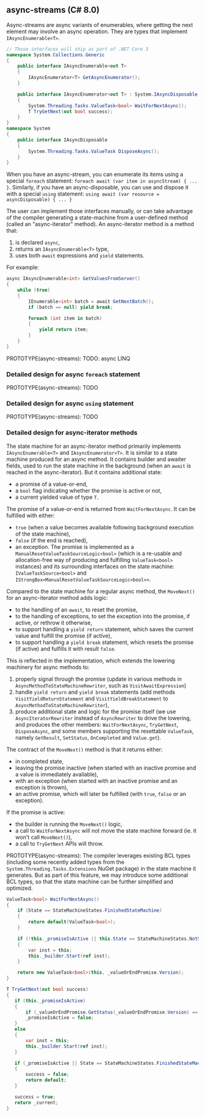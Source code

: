 async-streams (C# 8.0)
----------------------

Async-streams are async variants of enumerables, where getting the next element may involve an async operation. They are types that implement `IAsyncEnumerable<T>`.

```C#
// Those interfaces will ship as part of .NET Core 3
namespace System.Collections.Generic
{
    public interface IAsyncEnumerable<out T>
    {
        IAsyncEnumerator<T> GetAsyncEnumerator();
    }

    public interface IAsyncEnumerator<out T> : System.IAsyncDisposable
    {
        System.Threading.Tasks.ValueTask<bool> WaitForNextAsync();
        T TryGetNext(out bool success);
    }
}
namespace System
{
    public interface IAsyncDisposable
    {
        System.Threading.Tasks.ValueTask DisposeAsync();
    }
}
```

When you have an async-stream, you can enumerate its items using a special `foreach` statement: `foreach await (var item in asyncStream) { ... }`.
Similarly, if you have an async-disposable, you can use and dispose it with a special `using` statement: `using await (var resource = asyncDisposable) { ... }`

The user can implement those interfaces manually, or can take advantage of the compiler generating a state-machine from a user-defined method (called an "async-iterator" method).
An async-iterator method is a method that:
1. is declared `async`,
2. returns an `IAsyncEnumerable<T>` type,
3. uses both `await` expressions and `yield` statements.

For example:
```C#
async IAsyncEnumerable<int> GetValuesFromServer()
{
    while (true)
    {
        IEnumerable<int> batch = await GetNextBatch();
        if (batch == null) yield break;

        foreach (int item in batch)
        {
            yield return item;
        }
    }
}
```

PROTOTYPE(async-streams): TODO: async LINQ

### Detailed design for async `foreach` statement
PROTOTYPE(async-streams): TODO

### Detailed design for async `using` statement
PROTOTYPE(async-streams): TODO

### Detailed design for async-iterator methods

The state machine for an async-iterator method primarily implements `IAsyncEnumerable<T>` and `IAsyncEnumerator<T>`.
It is similar to a state machine produced for an async method. It contains builder and awaiter fields, used to run the state machine in the background (when an `await` is reached in the async-iterator).
But it contains additional state:
- a promise of a value-or-end,
- a `bool` flag indicating whether the promise is active or not,
- a current yielded value of type `T`.

The promise of a value-or-end is returned from `WaitForNextAsync`. It can be fulfilled with either:
- `true` (when a value becomes available following background execution of the state machine),
- `false` (if the end is reached),
- an exception.
The promise is implemented as a `ManualResetValueTaskSourceLogic<bool>` (which is a re-usable and allocation-free way of producing and fulfilling `ValueTask<bool>` instances) and its surrounding interfaces on the state machine: `IValueTaskSource<bool>` and `IStrongBox<ManualResetValueTaskSourceLogic<bool>>`.

Compared to the state machine for a regular async method, the `MoveNext()` for an async-iterator method adds logic:
- to the handling of an `await`, to reset the promise,
- to the handling of exceptions, to set the exception into the promise, if active, or rethrow it otherwise,
- to support handling a `yield return` statement, which saves the current value and fulfill the promise (if active),
- to support handling a `yield break` statement, which resets the promise (if active) and fulfills it with result `false`.

This is reflected in the implementation, which extends the lowering machinery for async methods to:
1. properly signal through the promise (update in various methods in `AsyncMethodToStateMachineRewriter`, such as `VisitAwaitExpression`)
2. handle `yield return` and `yield break` statements (add methods `VisitYieldReturnStatement` and `VisitYieldBreakStatement` to `AsyncMethodToStateMachineRewriter`),
3. produce additional state and logic for the promise itself (we use `AsyncIteratorRewriter` instead of `AsyncRewriter` to drive the lowering, and produces the other members: `WaitForNextAsync`, `TryGetNext`, `DisposeAsync`, and some members supporting the resettable `ValueTask`, namely `GetResult`, `SetStatus`, `OnCompleted` and `Value.get`).

The contract of the `MoveNext()` method is that it returns either:
- in completed state,
- leaving the promise inactive (when started with an inactive promise and a value is immediately available),
- with an exception (when started with an inactive promise and an exception is thrown),
- an active promise, which will later be fulfilled (with `true`, `false` or an exception).

If the promise is active:
- the builder is running the `MoveNext()` logic,
- a call to `WaitForNextAsync` will not move the state machine forward (ie. it won't call `MoveNext()`),
- a call to `TryGetNext` APIs will throw.

PROTOTYPE(async-streams): The compiler leverages existing BCL types (including some recently added types from the `System.Threading.Tasks.Extensions` NuGet package) in the state machine it generates. But as part of this feature, we may introduce some additional BCL types, so that the state machine can be further simplified and optimized.

```C#
ValueTask<bool> WaitForNextAsync()
{
    if (State == StateMachineStates.FinishedStateMachine)
    {
        return default(ValueTask<bool>);
    }

    if (!this._promiseIsActive || this.State == StateMachineStates.NotStartedStateMachine)
    {
        var inst = this;
        this._builder.Start(ref inst);
    }

    return new ValueTask<bool>(this, _valueOrEndPromise.Version);
}
```

```C#
T TryGetNext(out bool success)
{
   if (this._promiseIsActive)
   {
       if (_valueOrEndPromise.GetStatus(_valueOrEndPromise.Version) == ValueTaskSourceStatus.Pending) throw new Exception();
       _promiseIsActive = false;
   }
   else
   {
       var inst = this;
       this._builder.Start(ref inst);
   }

   if (_promiseIsActive || State == StateMachineStates.FinishedStateMachine)
   {
       success = false;
       return default;
   }

   success = true;
   return _current;
}
```

